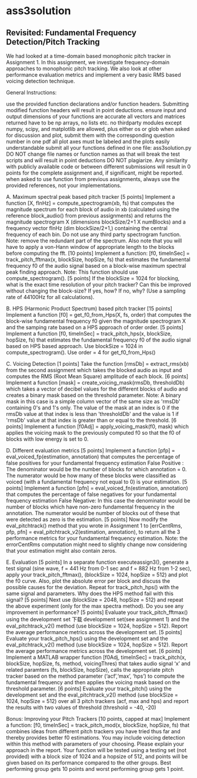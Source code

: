 # ass3solution
## Revisited: Fundamental Frequency Detection/Pitch Tracking

We had looked at a time-domain based monophonic pitch tracker in Assignment 1. In this assignment, we investigate frequency-domain approaches to monophonic pitch tracking.  We also look at other performance evaluation metrics and implement a very basic RMS based voicing detection technique.

General Instructions:

use the provided function declarations and/or function headers. Submitting modified function headers will result in point deductions.
ensure input and output dimensions of your functions are accurate
all vectors and matrices returned have to be np arrays, no lists etc.
no thirdparty modules except numpy, scipy, and matplotlib are allowed, plus either os or glob
when asked for discussion and plot, submit them with the corresponding question number in one pdf
all plot axes must be labeled and the plots easily understandable
submit all your functions defined in one file: ass3solution.py
DO NOT change file names or function names as that will break the test scripts and will result in point deductions
DO NOT plagiarize. Any similarity with publicly available code or between different submissions will result in 0 points for the complete assignment and, if significant, might be reported.
when asked to use function from previous assignments, always use the provided references, not your implementations.
 

 

A. Maximum spectral peak based pitch tracker
[5 points] Implement a function [X, fInHz] = compute_spectrogram(xb, fs) that computes the magnitude spectrum for each block of audio in xb (calculated using the reference block_audio() from previous assignments) and returns the magnitude spectrogram X (dimensions blockSize/2+1 X numBlocks) and a frequency vector fInHz (dim blockSize/2+1,) containing the central frequency of each bin. Do not use any third party spectrogram function. Note: remove the redundant part of the spectrum. Also note that you will have to apply a von-Hann window of appropriate length to the blocks before computing the fft.
[10 points] Implement a function: [f0, timeInSec] = track_pitch_fftmax(x, blockSize, hopSize, fs) that estimates the fundamental frequency f0 of the audio signal based on a block-wise maximum spectral peak finding approach. Note: This function should use compute_spectrogram().
[5 points] If the blockSize = 1024 for blocking, what is the exact time resolution of your pitch tracker? Can this be improved without changing the block-size? If yes, how? If no, why? (Use a sampling rate of 44100Hz for all calculations).
 
B. HPS (Harmonic Product Spectrum) based pitch tracker
[15 points] Implement a function [f0] = get_f0_from_Hps(X, fs, order) that computes the block-wise fundamental frequency f0 given the magnitude spectrogram X and the samping rate based on a HPS approach of order order.
[5 points] Implement a function [f0, timeInSec] = track_pitch_hps(x, blockSize, hopSize, fs) that estimates the fundamental frequency f0 of the audio signal based on  HPS based approach. Use blockSize = 1024 in compute_spectrogram(). Use order = 4 for get_f0_from_Hps()
 
C. Voicing Detection
[1 points] Take the  function [rmsDb] = extract_rms(xb) from the second assignment which takes the blocked audio as input and computes the RMS (Root Mean Square) amplitude of each block.
[6 points] Implement a function [mask] = create_voicing_mask(rmsDb, thresholdDb) which takes a vector of decibel values for the different blocks of audio and creates a binary mask based on the threshold parameter. Note: A binary mask in this case is a simple column vector of the same size as 'rmsDb' containing 0's and 1's only. The value of the mask at an index is 0 if the rmsDb value at that index is less than 'thresholdDb' and the value is 1 if 'rmsDb' value at that index is greater than or equal to the threshold. 
[6 points] Implement a function [f0Adj] = apply_voicing_mask(f0, mask)  which applies the voicing mask to the previously computed f0 so that the f0 of blocks with low energy is set to 0.

D. Different evaluation metrics
[5 points] Implement a function [pfp] = eval_voiced_fp(estimation, annotation) that computes the percentage of false positives for your fundamental frequency estimation
False Positive : The denominator would be the number of blocks for which annotation = 0. The numerator would be how many of these blocks were classified as voiced (with a fundamental frequency not equal to 0) is your estimation. 
[5 points] Implement a function [pfn] = eval_voiced_fn(estimation, annotation) that computes the percentage of false negatives for your fundamental frequency estimation
False Negative: In this case the denominator would be number of blocks which have non-zero fundamental frequency in the annotation. The numerator would be number of blocks out of these that were detected as zero is the estimation.
[5 points] Now modify the eval_pitchtrack() method that you wrote in Assignment 1 to [errCentRms, pfp, pfn] = eval_pitchtrack_v2(estimation, annotation), to return all the 3 performance metrics for your fundamental frequency estimation.  Note: the errorCentRms computation might need to slightly change now considering that your estimation might also contain zeros.

E. Evaluation
[5 points] In a separate function executeassign3(), generate a test signal (sine wave, f = 441 Hz from 0-1 sec and f = 882 Hz from 1-2 sec), apply your track_pitch_fftmax(), (blockSize = 1024, hopSize = 512) and plot the f0 curve. Also, plot the absolute error per block and discuss the possible causes for the deviation. Repeat for track_pitch_hps() with the same signal and parameters. Why does the HPS method fail with this signal?
[5 points] Next use (blockSize = 2048, hopSize = 512) and repeat the above experiment (only for the max spectra method). Do you see any improvement in performance? 
[5 points] Evaluate your track_pitch_fftmax() using the development set  下载 development set(see assignment 1) and the eval_pitchtrack_v2() method (use blockSize = 1024, hopSize = 512). Report the average performance metrics across the development set.
[5 points] Evaluate your track_pitch_hps() using the development set and the eval_pitchtrack_v2() method (use blockSize = 1024, hopSize = 512). Report the average performance metrics across the development set. 
[6 points] Implement a MATLAB wrapper function [f0Adj, timeInSec] = track_pitch(x, blockSize, hopSize, fs, method, voicingThres) that takes audio signal ‘x’ and related paramters (fs, blockSize, hopSize), calls the appropriate pitch tracker based on the method parameter (‘acf’,‘max’, ‘hps’) to compute the fundamental frequency and then applies the voicing mask based on the threshold parameter. 
[6 points] Evaluate your track_pitch() using the development set and the eval_pitchtrack_v2() method (use blockSize = 1024, hopSize = 512) over all 3 pitch trackers (acf, max and hps) and report the results with two values of threshold (threshold = -40, -20)
 

Bonus: Improving your Pitch Trackers
[10 points, capped at max] Implement a function: [f0, timeInSec] = track_pitch_mod(x, blockSize, hopSize, fs) that combines ideas from different pitch trackers you have tried thus far and thereby provides better f0 estimations. You may include voicing detection within this method with parameters of your choosing. Please explain your approach in the report. Your function will be tested using a testing set (not provided) with a block size of 1024 and a hopsize of 512, and points will be given based on its performance compared to the other groups. Best performing group gets 10 points and worst performing group gets 1 point. 
